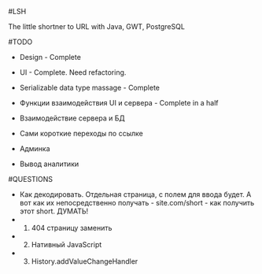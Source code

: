 #LSH

The little shortner to URL with Java, GWT, PostgreSQL


#TODO
- Design - Complete

- UI - Complete. Need refactoring.

- Serializable data type massage - Complete

- Функции взаимодействия UI и сервера - Complete in a half

- Взаимодействие сервера и БД

- Сами короткие переходы по ссылке

- Админка 

- Вывод аналитики


#QUESTIONS

- Как декодировать. Отдельная страница, с полем для ввода будет. А вот как их непосредственно получать - site.com/short  - как получить этот short. ДУМАТЬ!
- 1) 404 страницу заменить
- 2) Нативный JavaScript
- 3) History.addValueChangeHandler
